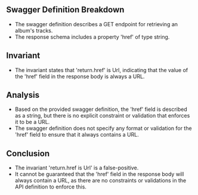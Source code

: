 ## Swagger Definition Breakdown
- The swagger definition describes a GET endpoint for retrieving an album's tracks.
- The response schema includes a property 'href' of type string.

## Invariant
- The invariant states that 'return.href' is Url, indicating that the value of the 'href' field in the response body is always a URL.

## Analysis
- Based on the provided swagger definition, the 'href' field is described as a string, but there is no explicit constraint or validation that enforces it to be a URL.
- The swagger definition does not specify any format or validation for the 'href' field to ensure that it always contains a URL.

## Conclusion
- The invariant 'return.href is Url' is a false-positive.
- It cannot be guaranteed that the 'href' field in the response body will always contain a URL, as there are no constraints or validations in the API definition to enforce this.

